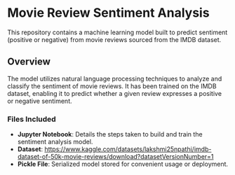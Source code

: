 # Movie Review Sentiment Analysis

This repository contains a machine learning model built to predict sentiment (positive or negative) from movie reviews sourced from the IMDB dataset. 

## Overview

The model utilizes natural language processing techniques to analyze and classify the sentiment of movie reviews. It has been trained on the IMDB dataset, enabling it to predict whether a given review expresses a positive or negative sentiment.

### Files Included

- **Jupyter Notebook**: Details the steps taken to build and train the sentiment analysis model.
- **Dataset**: https://www.kaggle.com/datasets/lakshmi25npathi/imdb-dataset-of-50k-movie-reviews/download?datasetVersionNumber=1
- **Pickle File**: Serialized model stored for convenient usage or deployment.
